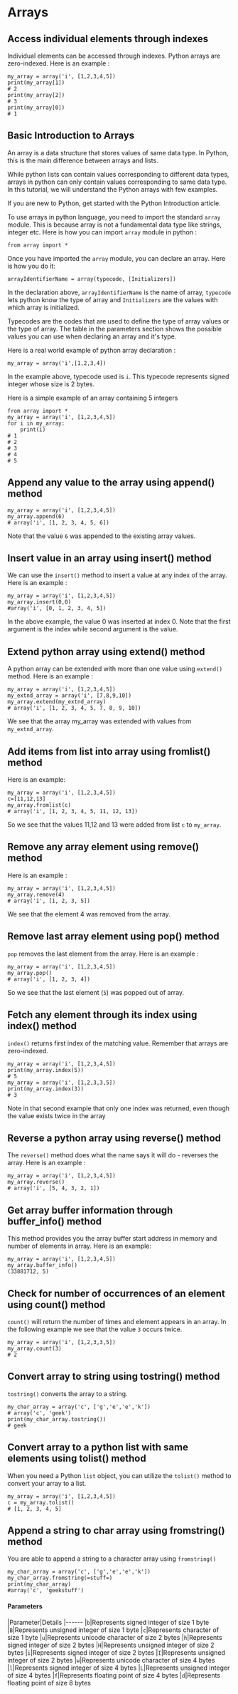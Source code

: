 # Arrays




## Access individual elements through indexes


Individual elements can be accessed through indexes. Python arrays are zero-indexed. Here is an example :

```
my_array = array('i', [1,2,3,4,5])
print(my_array[1])
# 2
print(my_array[2])
# 3
print(my_array[0])
# 1

```



## Basic Introduction to Arrays


An array is a data structure that stores values of same data type. In Python, this is the main difference between arrays and lists.

While python lists can contain values corresponding to different data types, arrays in python can only contain values corresponding to same data type. In this tutorial, we will understand the Python arrays with few examples.

If you are new to Python, get started with the Python Introduction article.

To use arrays in python language, you need to import the standard `array` module. This is because array is not a fundamental data type like strings, integer etc. Here is how you can import `array` module in python :

```
from array import *

```

Once you have imported the `array` module, you can declare an array. Here is how you do it:

```
arrayIdentifierName = array(typecode, [Initializers])

```

In the declaration above, `arrayIdentifierName` is the name of array, `typecode` lets python know the type of array and `Initializers` are the values with which array is initialized.

Typecodes are the codes that are used to define the type of array values or the type of array. The table in the parameters section shows the possible values you can use when declaring an array and it's type.

Here is a real world example of python array declaration :

```
my_array = array('i',[1,2,3,4])

```

In the example above, typecode used is `i`. This typecode represents signed integer whose size is 2 bytes.

Here is a simple example of an array containing 5 integers

```
from array import *
my_array = array('i', [1,2,3,4,5])
for i in my_array:
    print(i)
# 1
# 2
# 3
# 4
# 5

```



## Append any value to the array using append() method


```
my_array = array('i', [1,2,3,4,5])
my_array.append(6)
# array('i', [1, 2, 3, 4, 5, 6])

```

Note that the value `6` was appended to the existing array values.



## Insert value in an array using insert() method


We can use the `insert()` method to insert a value at any index of the array. Here is an example :

```
my_array = array('i', [1,2,3,4,5])
my_array.insert(0,0)
#array('i', [0, 1, 2, 3, 4, 5])

```

In the above example, the value 0 was inserted at index 0. Note that the first argument is the index while second argument is the value.



## Extend python array using extend() method


A python array can be extended with more than one value using `extend()` method. Here is an example :

```
my_array = array('i', [1,2,3,4,5])
my_extnd_array = array('i', [7,8,9,10])
my_array.extend(my_extnd_array)
# array('i', [1, 2, 3, 4, 5, 7, 8, 9, 10])

```

We see that the array my_array was extended with values from `my_extnd_array`.



## Add items from list into array using fromlist() method


Here is an example:

```
my_array = array('i', [1,2,3,4,5])
c=[11,12,13]
my_array.fromlist(c)
# array('i', [1, 2, 3, 4, 5, 11, 12, 13])

```

So we see that the values 11,12 and 13 were added from list `c` to `my_array`.



## Remove any array element using remove() method


Here is an example :

```
my_array = array('i', [1,2,3,4,5])
my_array.remove(4)
# array('i', [1, 2, 3, 5])

```

We see that the element 4 was removed from the array.



## Remove last array element using pop() method


`pop` removes the last element from the array. Here is an example :

```
my_array = array('i', [1,2,3,4,5])
my_array.pop()
# array('i', [1, 2, 3, 4])

```

So we see that the last element (`5`) was popped out of array.



## Fetch any element through its index using index() method


`index()` returns first index of the matching value. Remember that arrays are zero-indexed.

```
my_array = array('i', [1,2,3,4,5])
print(my_array.index(5))
# 5
my_array = array('i', [1,2,3,3,5])
print(my_array.index(3))
# 3

```

Note in that second example that only one index was returned, even though the value exists twice in the array



## Reverse a python array using reverse() method


The `reverse()` method does what the name says it will do - reverses the array. Here is an example :

```
my_array = array('i', [1,2,3,4,5])
my_array.reverse()
# array('i', [5, 4, 3, 2, 1])

```



## Get array buffer information through buffer_info() method


This method provides you the array buffer start address in memory and number of elements in array. Here is an example:

```
my_array = array('i', [1,2,3,4,5])
my_array.buffer_info()
(33881712, 5)

```



## Check for number of occurrences of an element using count() method


`count()` will return the number of times and element appears in an array. In the following example we see that the value `3` occurs twice.

```
my_array = array('i', [1,2,3,3,5])
my_array.count(3)
# 2

```



## Convert array to string using tostring() method


`tostring()` converts the array to a string.

```
my_char_array = array('c', ['g','e','e','k'])
# array('c', 'geek')
print(my_char_array.tostring())
# geek

```



## Convert array to a python list with same elements using tolist() method


When you need a Python `list` object, you can utilize the `tolist()` method to convert your array to a list.

```
my_array = array('i', [1,2,3,4,5])
c = my_array.tolist()
# [1, 2, 3, 4, 5]

```



## Append a string to char array using fromstring() method


You are able to append a string to a character array using `fromstring()`

```
my_char_array = array('c', ['g','e','e','k'])
my_char_array.fromstring(=stuff=)
print(my_char_array)
#array('c', 'geekstuff')

```



#### Parameters


|Parameter|Details
|------
|`b`|Represents signed integer of size 1 byte
|`B`|Represents unsigned integer of size 1 byte
|`c`|Represents character of size 1 byte
|`u`|Represents unicode character of size 2 bytes
|`h`|Represents signed integer of size 2 bytes
|`H`|Represents unsigned integer of size 2 bytes
|`i`|Represents signed integer of size 2 bytes
|`I`|Represents unsigned integer of size 2 bytes
|`w`|Represents unicode character of size 4 bytes
|`l`|Represents signed integer of size 4 bytes
|`L`|Represents unsigned integer of size 4 bytes
|`f`|Represents floating point of size 4 bytes
|`d`|Represents floating point of size 8 bytes

